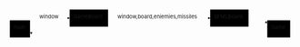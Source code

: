<!DOCTYPE html>
<html>

<head>
  <meta charset="utf-8">
  <meta name="viewport" content="width=device-width, initial-scale=1.0">
  <link rel="stylesheet" href="https://stackedit.io/style.css" />
</head>

<body class="stackedit">
  <div class="stackedit__html"><div class="mermaid"><svg xmlns="http://www.w3.org/2000/svg" id="mermaid-svg-vhEAqdVTsuL2OLii" width="100%" style="max-width: 764.84375px;" viewBox="0 0 764.84375 97"><g transform="translate(-12, -12)"><g class="output"><g class="clusters"></g><g class="edgePaths"><g class="edgePath" style="opacity: 1;"><path class="path" d="M73.890625,62.21512424183135L126.8046875,43L179.71875,43" marker-end="url(#arrowhead3408)" style="fill:none"></path><defs><marker id="arrowhead3408" viewBox="0 0 10 10" refX="9" refY="5" markerUnits="strokeWidth" markerWidth="8" markerHeight="6" orient="auto"><path d="M 0 0 L 10 5 L 0 10 z" class="arrowheadPath" style="stroke-width: 1; stroke-dasharray: 1, 0;"></path></marker></defs></g><g class="edgePath" style="opacity: 1;"><path class="path" d="M282.421875,43L418.765625,43L555.109375,43" marker-end="url(#arrowhead3409)" style="fill:none"></path><defs><marker id="arrowhead3409" viewBox="0 0 10 10" refX="9" refY="5" markerUnits="strokeWidth" markerWidth="8" markerHeight="6" orient="auto"><path d="M 0 0 L 10 5 L 0 10 z" class="arrowheadPath" style="stroke-width: 1; stroke-dasharray: 1, 0;"></path></marker></defs></g><g class="edgePath" style="opacity: 1;"><path class="path" d="M657.640625,43L682.640625,43L707.640625,56.03920191091752" marker-end="url(#arrowhead3410)" style="fill:none"></path><defs><marker id="arrowhead3410" viewBox="0 0 10 10" refX="9" refY="5" markerUnits="strokeWidth" markerWidth="8" markerHeight="6" orient="auto"><path d="M 0 0 L 10 5 L 0 10 z" class="arrowheadPath" style="stroke-width: 1; stroke-dasharray: 1, 0;"></path></marker></defs></g><g class="edgePath" style="opacity: 1;"><path class="path" d="M707.640625,87.96079808908247L682.640625,101L606.375,101L418.765625,101L231.0703125,101L126.8046875,101L73.890625,81.78487575816865" marker-end="url(#arrowhead3411)" style="fill:none"></path><defs><marker id="arrowhead3411" viewBox="0 0 10 10" refX="9" refY="5" markerUnits="strokeWidth" markerWidth="8" markerHeight="6" orient="auto"><path d="M 0 0 L 10 5 L 0 10 z" class="arrowheadPath" style="stroke-width: 1; stroke-dasharray: 1, 0;"></path></marker></defs></g></g><g class="edgeLabels"><g class="edgeLabel" transform="translate(126.8046875,43)" style="opacity: 1;"><g transform="translate(-27.9140625,-13)" class="label"><foreignObject width="55.828125" height="26"><div xmlns="http://www.w3.org/1999/xhtml" style="display: inline-block; white-space: nowrap;"><span class="edgeLabel">window</span></div></foreignObject></g></g><g class="edgeLabel" transform="translate(418.765625,43)" style="opacity: 1;"><g transform="translate(-111.34375,-13)" class="label"><foreignObject width="222.6875" height="26"><div xmlns="http://www.w3.org/1999/xhtml" style="display: inline-block; white-space: nowrap;"><span class="edgeLabel">window,board,eniemies,missiles</span></div></foreignObject></g></g><g class="edgeLabel" transform="" style="opacity: 1;"><g transform="translate(0,0)" class="label"><foreignObject width="0" height="0"><div xmlns="http://www.w3.org/1999/xhtml" style="display: inline-block; white-space: nowrap;"><span class="edgeLabel"></span></div></foreignObject></g></g><g class="edgeLabel" transform="" style="opacity: 1;"><g transform="translate(0,0)" class="label"><foreignObject width="0" height="0"><div xmlns="http://www.w3.org/1999/xhtml" style="display: inline-block; white-space: nowrap;"><span class="edgeLabel"></span></div></foreignObject></g></g></g><g class="nodes"><g class="node" id="main" transform="translate(46.9453125,72)" style="opacity: 1;"><rect rx="0" ry="0" x="-26.9453125" y="-23" width="53.890625" height="46"></rect><g class="label" transform="translate(0,0)"><g transform="translate(-16.9453125,-13)"><foreignObject width="33.890625" height="26"><div xmlns="http://www.w3.org/1999/xhtml" style="display: inline-block; white-space: nowrap;">main</div></foreignObject></g></g></g><g class="node" id="A" transform="translate(231.0703125,43)" style="opacity: 1;"><rect rx="0" ry="0" x="-51.3515625" y="-23" width="102.703125" height="46"></rect><g class="label" transform="translate(0,0)"><g transform="translate(-41.3515625,-13)"><foreignObject width="82.703125" height="26"><div xmlns="http://www.w3.org/1999/xhtml" style="display: inline-block; white-space: nowrap;">GameBoard</div></foreignObject></g></g></g><g class="node" id="B" transform="translate(606.375,43)" style="opacity: 1;"><rect rx="0" ry="0" x="-51.265625" y="-23" width="102.53125" height="46"></rect><g class="label" transform="translate(0,0)"><g transform="translate(-41.265625,-13)"><foreignObject width="82.53125" height="26"><div xmlns="http://www.w3.org/1999/xhtml" style="display: inline-block; white-space: nowrap;">SFMLBoard</div></foreignObject></g></g></g><g class="node" id="D" transform="translate(738.2421875,72)" style="opacity: 1;"><rect rx="0" ry="0" x="-30.6015625" y="-23" width="61.203125" height="46"></rect><g class="label" transform="translate(0,0)"><g transform="translate(-20.6015625,-13)"><foreignObject width="41.203125" height="26"><div xmlns="http://www.w3.org/1999/xhtml" style="display: inline-block; white-space: nowrap;">Game</div></foreignObject></g></g></g></g></g></g></svg></div>
</div>
</body>

</html>
